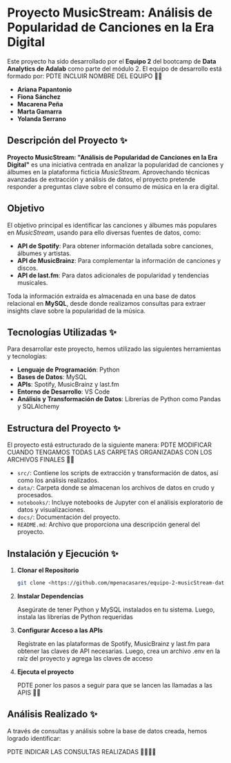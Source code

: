 # Proyecto MusicStream: Análisis de Popularidad de Canciones en la Era Digital

Este proyecto ha sido desarrollado por el **Equipo 2** del bootcamp de **Data Analytics de Adalab** como parte del módulo 2. El equipo de desarrollo está formado por: PDTE INCLUIR NOMBRE DEL EQUIPO 🚩🚩

- **Ariana Papantonio**
- **Fiona Sánchez**
- **Macarena Peña**
- **Marta Gamarra**
- **Yolanda Serrano**

## Descripción del Proyecto ✨

**Proyecto MusicStream: "Análisis de Popularidad de Canciones en la Era Digital"** es una iniciativa centrada en analizar la popularidad de canciones y álbumes en la plataforma ficticia _MusicStream_. Aprovechando técnicas avanzadas de extracción y análisis de datos, el proyecto pretende responder a preguntas clave sobre el consumo de música en la era digital.

## Objetivo

El objetivo principal es identificar las canciones y álbumes más populares en _MusicStream_, usando para ello diversas fuentes de datos, como:

- **API de Spotify**: Para obtener información detallada sobre canciones, álbumes y artistas.
- **API de MusicBrainz**: Para complementar la información de canciones y discos.
- **API de last.fm**: Para datos adicionales de popularidad y tendencias musicales.

Toda la información extraída es almacenada en una base de datos relacional en **MySQL**, desde donde realizamos consultas para extraer insights clave sobre la popularidad de la música.

## Tecnologías Utilizadas ✨

Para desarrollar este proyecto, hemos utilizado las siguientes herramientas y tecnologías:

- **Lenguaje de Programación**: Python
- **Bases de Datos**: MySQL
- **APIs**: Spotify, MusicBrainz y last.fm
- **Entorno de Desarrollo**: VS Code
- **Análisis y Transformación de Datos**: Librerías de Python como Pandas y SQLAlchemy

## Estructura del Proyecto ✨

El proyecto está estructurado de la siguiente manera: PDTE MODIFICAR CUANDO TENGAMOS TODAS LAS CARPETAS ORGANIZADAS CON LOS ARCHIVOS FINALES 🚩🚩

- `src/`: Contiene los scripts de extracción y transformación de datos, así como los análisis realizados.
- `data/`: Carpeta donde se almacenan los archivos de datos en crudo y procesados.
- `notebooks/`: Incluye notebooks de Jupyter con el análisis exploratorio de datos y visualizaciones.
- `docs/`: Documentación del proyecto.
- `README.md`: Archivo que proporciona una descripción general del proyecto.

## Instalación y Ejecución ✨

1. **Clonar el Repositorio**

   ```bash
   git clone <https://github.com/mpenacasares/equipo-2-musicStream-data-promoK.git>

   ```

2. **Instalar Dependencias**

   Asegúrate de tener Python y MySQL instalados en tu sistema. Luego, instala las librerías de Python requeridas

3. **Configurar Acceso a las APIs**

   Regístrate en las plataformas de Spotify, MusicBrainz y last.fm para obtener las claves de API necesarias. Luego, crea un archivo .env en la raíz del proyecto y agrega las claves de acceso

4. **Ejecuta el proyecto**

   PDTE poner los pasos a seguir para que se lancen las llamadas a las APIS 🚩🚩

## Análisis Realizado ✨

A través de consultas y análisis sobre la base de datos creada, hemos logrado identificar:

PDTE INDICAR LAS CONSULTAS REALIZADAS 🚩🚩🚩🚩
